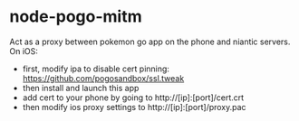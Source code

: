 # node-pogo-mitm

Act as a proxy between pokemon go app on the phone and niantic servers.  
On iOS:
 - first, modify ipa to disable cert pinning: https://github.com/pogosandbox/ssl.tweak  
 - then install and launch this app
 - add cert to your phone by going to http://[ip]:[port]/cert.crt
 - then modify ios proxy settings to http://[ip]:[port]/proxy.pac
 
